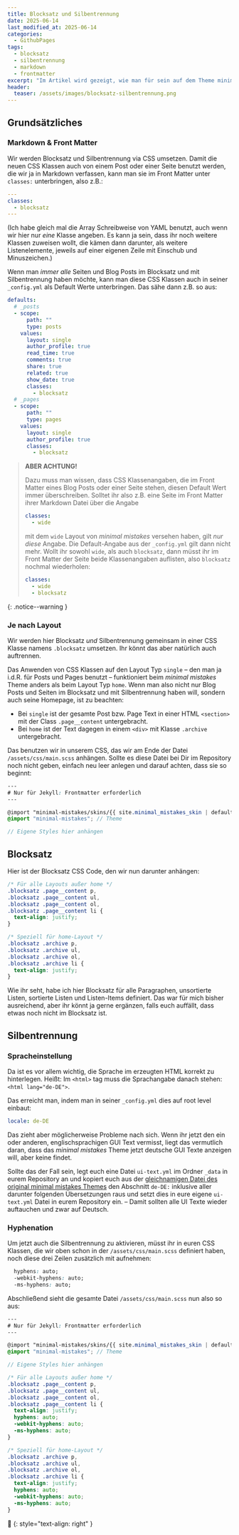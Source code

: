 ```yaml
---
title: Blocksatz und Silbentrennung
date: 2025-06-14
last_modified_at: 2025-06-14
categories:
  - GithubPages
tags:
  - blocksatz
  - silbentrennung
  - markdown
  - frontmatter
excerpt: "Im Artikel wird gezeigt, wie man für sein auf dem Theme minimal mistakes basierenden Github Pages Blog Blocksatz und Silbentrennung aktivieren kann"
header:
  teaser: /assets/images/blocksatz-silbentrennung.png
---
```


## Grundsätzliches

### Markdown & Front Matter
Wir werden Blocksatz und Silbentrennung via CSS umsetzen. Damit die neuen CSS Klassen auch von einem Post oder einer Seite benutzt werden, die wir ja in Markdown verfassen, kann man sie im Front Matter unter `classes:` unterbringen, also z.B.:

```yaml
---
classes:
  - blocksatz
---
```

(Ich habe gleich mal die Array Schreibweise von YAML benutzt, auch wenn wir hier nur _eine_ Klasse angeben. Es kann ja sein, dass ihr noch weitere Klassen zuweisen wollt, die kämen dann darunter, als weitere Listenelemente, jeweils auf einer eigenen Zeile mit Einschub und Minuszeichen.)

Wenn man _immer alle_ Seiten und Blog Posts im Blocksatz und mit Silbentrennung haben möchte, kann man diese CSS Klassen auch in seiner `_config.yml` als Default Werte unterbringen. Das sähe dann z.B. so aus:

```yaml
defaults:
  # _posts
  - scope:
      path: ""
      type: posts
    values:
      layout: single
      author_profile: true
      read_time: true
      comments: true
      share: true
      related: true
      show_date: true
      classes:
        - blocksatz
  # _pages
  - scope:
      path: ""
      type: pages
    values:
      layout: single
      author_profile: true
      classes:
        - blocksatz
```

> **ABER ACHTUNG!**
> 
> Dazu muss man wissen, dass CSS Klassenangaben, die im Front Matter eines Blog Posts oder einer Seite stehen, diesen Default Wert immer überschreiben. Solltet ihr also z.B. eine Seite im Front Matter ihrer Markdown Datei über die Angabe
> 
> ```yaml
> classes:
>   - wide
> ```
> 
>mit dem `wide` Layout von _minimal mistakes_ versehen haben, gilt _nur diese_ Angabe. Die Default-Angabe aus der `_config.yml` gilt dann nicht mehr. Wollt ihr  sowohl `wide`, als auch `blocksatz`, dann müsst ihr im Front Matter der Seite beide Klassenangaben auflisten, also `blocksatz` nochmal wiederholen:
> 
> ```yaml
> classes:
>   - wide
>   - blocksatz
> ```
{: .notice--warning }


### Je nach Layout

Wir werden hier Blocksatz _und_ Silbentrennung gemeinsam in einer CSS Klasse namens `.blocksatz` umsetzen. Ihr könnt das aber natürlich auch auftrennen.

Das Anwenden von CSS Klassen auf den Layout Typ `single` – den man ja i.d.R. für Posts und Pages benutzt – funktioniert beim _minimal mistakes_ Theme anders als beim Layout Typ `home`. Wenn man also nicht nur Blog Posts und Seiten im Blocksatz und mit Silbentrennung haben will, sondern auch seine Homepage, ist zu beachten:

* Bei `single` ist der gesamte Post bzw. Page Text in einer HTML `<section>` mit der Class `.page__content` untergebracht.
* Bei `home` ist der Text dagegen in einem `<div>` mit Klasse `.archive` untergebracht.

Das benutzen wir in unserem CSS, das wir am Ende der Datei `/assets/css/main.scss` anhängen. Sollte es diese Datei bei Dir im Repository noch nicht geben, einfach neu leer anlegen und darauf achten, dass sie so beginnt:

```scss
---
# Nur für Jekyll: Frontmatter erforderlich
---

@import "minimal-mistakes/skins/{{ site.minimal_mistakes_skin | default: 'default' }}"; // Skin
@import "minimal-mistakes"; // Theme

// Eigene Styles hier anhängen
```

## Blocksatz

Hier ist der Blocksatz CSS Code, den wir nun darunter anhängen:

```css
/* Für alle Layouts außer home */
.blocksatz .page__content p,
.blocksatz .page__content ul,
.blocksatz .page__content ol,
.blocksatz .page__content li {
  text-align: justify;
}

/* Speziell für home-Layout */
.blocksatz .archive p,
.blocksatz .archive ul,
.blocksatz .archive ol,
.blocksatz .archive li {
  text-align: justify;
}
```

Wie ihr seht, habe ich hier Blocksatz für alle Paragraphen, unsortierte Listen, sortierte Listen und Listen-Items definiert. Das war für mich bisher ausreichend, aber ihr könnt ja gerne ergänzen, falls euch auffällt, dass etwas noch nicht im Blocksatz ist.

## Silbentrennung

### Spracheinstellung
Da ist es vor allem wichtig, die Sprache im erzeugten HTML korrekt zu hinterlegen. Heißt: Im `<html>` tag muss die Sprachangabe danach stehen: `<html lang="de-DE">`.

Das erreicht man, indem man in seiner `_config.yml` dies auf root level einbaut:

```yaml
locale: de-DE
```

Das zieht aber möglicherweise Probleme nach sich. Wenn ihr jetzt den ein oder anderen, englischsprachigen GUI Text vermisst, liegt das vermutlich daran, dass das _minimal mistakes_ Theme jetzt deutsche GUI Texte anzeigen will, aber keine findet.

Sollte das der Fall sein, legt euch eine Datei `ui-text.yml` im Ordner `_data` in eurem Repository an und kopiert euch aus der [gleichnamigen Datei des original minimal mistakes Themes][ui-text] den Abschnitt `de-DE:` inklusive aller darunter folgenden Übersetzungen raus und setzt dies in eure eigene `ui-text.yml` Datei in eurem Repository ein. – Damit sollten alle UI Texte wieder auftauchen und zwar auf Deutsch.

### Hyphenation
Um jetzt auch die Silbentrennung zu aktivieren, müsst ihr in euren CSS Klassen, die wir oben schon in der `/assets/css/main.scss` definiert haben, noch diese drei Zeilen zusätzlich mit aufnehmen:

```css
  hyphens: auto;
  -webkit-hyphens: auto;
  -ms-hyphens: auto;
```

Abschließend sieht die gesamte Datei `/assets/css/main.scss` nun also so aus:

```scss
---
# Nur für Jekyll: Frontmatter erforderlich
---

@import "minimal-mistakes/skins/{{ site.minimal_mistakes_skin | default: 'default' }}"; // Skin
@import "minimal-mistakes"; // Theme

// Eigene Styles hier anhängen

/* Für alle Layouts außer home */
.blocksatz .page__content p,
.blocksatz .page__content ul,
.blocksatz .page__content ol,
.blocksatz .page__content li {
  text-align: justify;
  hyphens: auto;
  -webkit-hyphens: auto;
  -ms-hyphens: auto;
}

/* Speziell für home-Layout */
.blocksatz .archive p,
.blocksatz .archive ul,
.blocksatz .archive ol,
.blocksatz .archive li {
  text-align: justify;
  hyphens: auto;
  -webkit-hyphens: auto;
  -ms-hyphens: auto;
}
```

🔲
{: style="text-align: right" }

[ui-text]: https://raw.githubusercontent.com/mmistakes/minimal-mistakes/refs/heads/master/_data/ui-text.yml
